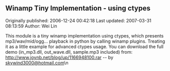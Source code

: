 ## Winamp Tiny  Implementation - using ctypes 
Originally published: 2006-12-24 00:42:18 
Last updated: 2007-03-31 08:13:59 
Author: Wei Lin 
 
This module is a tiny winamp implementation using ctypes, which presents mp3/wav/mid/ogg... playback in python by calling winamp plugins. Treating it as a little example for advanced ctypes usage. You can download the full demo (in_mp3.dll, out_wave.dll, sample.mp3 included) from:  http://www.joynb.net/blog/up/1166948100.rar  -- by skywind3000@hotmail.com\n